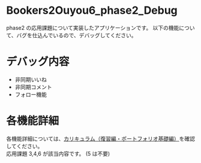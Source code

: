 # Bookers2Ouyou6_phase2_Debug

phase2 の応用課題について実装したアプリケーションです。
以下の機能について、バグを仕込んでいるので、デバッグしてください。

# デバッグ内容

- 非同期いいね
- 非同期コメント
- フォロー機能

# 各機能詳細

各機能詳細については、[カリキュラム（復習編・ポートフォリオ基礎編）](https://web-camp.online/lesson/curriculums/250/chapters/115)を確認してください。  
応用課題 3,4,6 が該当内容です。 (5 は不要)
